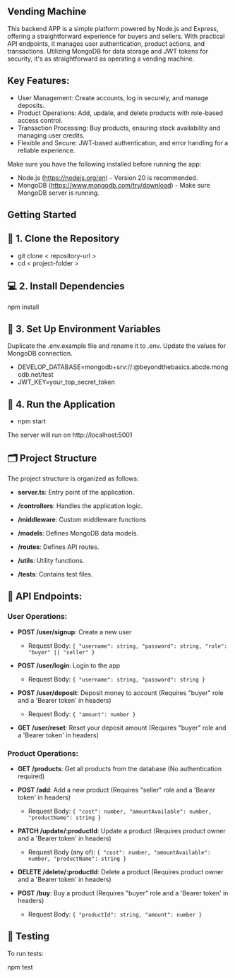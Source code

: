
## Vending Machine
This backend APP is a simple platform powered by Node.js and Express, offering a straightforward experience for buyers and sellers. With practical API endpoints, it manages user authentication, product actions, and transactions. Utilizing MongoDB for data storage and JWT tokens for security, it's as straightforward as operating a vending machine.

## Key Features:
 - User Management: Create accounts, log in securely, and manage deposits.
 - Product Operations: Add, update, and delete products with role-based access control.
 - Transaction Processing: Buy products, ensuring stock availability and managing user credits.
 - Flexible and Secure: JWT-based authentication, and error handling for a reliable experience.

Make sure you have the following installed before running the app:
- Node.js (https://nodejs.org/en) - Version 20 is recommended.
- MongoDB (https://www.mongodb.com/try/download) - Make sure MongoDB server is running.

## Getting Started

## 🔗 1. Clone the Repository

- git clone < repository-url >
- cd < project-folder >

## 💻 2. Install Dependencies

npm install

## 🔑 3. Set Up Environment Variables
Duplicate the .env.example file and rename it to .env. Update the values for MongoDB connection.

 - DEVELOP_DATABASE=mongodb+srv://<username>:<password>@beyondthebasics.abcde.mongodb.net/test
 - JWT_KEY=your_top_secret_token


## 🚀 4. Run the Application

 - npm start
   
The server will run on http://localhost:5001

## 🗂 Project Structure

The project structure is organized as follows:

- **server.ts**: Entry point of the application.

- **/controllers**: Handles the application logic.

- **/middleware**: Custom middleware functions

- **/models**: Defines MongoDB data models.

- **/routes**: Defines API routes.

- **/utils**: Utility functions.

- **/tests**: Contains test files.

## 🚦 API Endpoints:

### User Operations:

- **POST /user/signup**: Create a new user
  - Request Body: `{ "username": string, "password": string, "role": "buyer" || "seller" }`

- **POST /user/login**: Login to the app
  - Request Body: `{ "username": string, "password": string }`

- **POST /user/deposit**: Deposit money to account (Requires "buyer" role and a 'Bearer token' in headers)
  - Request Body: `{ "amount": number }`

- **GET /user/reset**: Reset your deposit amount (Requires "buyer" role and a 'Bearer token' in headers)

### Product Operations:

- **GET /products**: Get all products from the database (No authentication required)

- **POST /add**: Add a new product (Requires "seller" role and a 'Bearer token' in headers)
  - Request Body: `{ "cost": number, "amountAvailable": number, "productName": string }`

- **PATCH /update/:productId**: Update a product (Requires product owner and a 'Bearer token' in headers)
  - Request Body (any of): `{ "cost": number, "amountAvailable": number, "productName": string }`

- **DELETE /delete/:productId**: Delete a product (Requires product owner and a 'Bearer token' in headers)

- **POST /buy**: Buy a product (Requires "buyer" role and a 'Bearer token' in headers)
  - Request Body: `{ "productId": string, "amount": number }`


## 🧪 Testing
To run tests:

npm test
